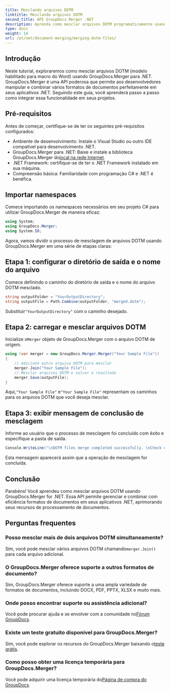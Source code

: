 ```yaml
---
title: Mesclando arquivos DOTM
linktitle: Mesclando arquivos DOTM
second_title: API GroupDocs.Merger .NET
description: Aprenda como mesclar arquivos DOTM programaticamente usando GroupDocs.Merger for .NET. Este guia abrangente fornece instruções passo a passo para desenvolvedores.
type: docs
weight: 14
url: /pt/net/document-merging/merging-dotm-files/
---
```

## Introdução
Neste tutorial, exploraremos como mesclar arquivos DOTM (modelo habilitado para macro do Word) usando GroupDocs.Merger para .NET. GroupDocs.Merger é uma API poderosa que permite aos desenvolvedores manipular e combinar vários formatos de documentos perfeitamente em seus aplicativos .NET. Seguindo este guia, você aprenderá passo a passo como integrar essa funcionalidade em seus projetos.
## Pré-requisitos
Antes de começar, certifique-se de ter os seguintes pré-requisitos configurados:
- Ambiente de desenvolvimento: Instale o Visual Studio ou outro IDE compatível para desenvolvimento .NET.
-  GroupDocs.Merger para .NET: Baixe e instale a biblioteca GroupDocs.Merger do[local na rede Internet](https://releases.groupdocs.com/merger/net/).
- .NET Framework: certifique-se de ter o .NET Framework instalado em sua máquina.
- Compreensão básica: Familiaridade com programação C# e .NET é benéfica.

## Importar namespaces
Comece importando os namespaces necessários em seu projeto C# para utilizar GroupDocs.Merger de maneira eficaz:
```csharp
using System; 
using GroupDocs.Merger;
using System.IO;
```

Agora, vamos dividir o processo de mesclagem de arquivos DOTM usando GroupDocs.Merger em uma série de etapas claras:
## Etapa 1: configurar o diretório de saída e o nome do arquivo
Comece definindo o caminho do diretório de saída e o nome do arquivo DOTM mesclado.
```csharp
string outputFolder = "YourOutputDirectory";
string outputFile = Path.Combine(outputFolder, "merged.dotm");
```
 Substituir`"YourOutputDirectory"` com o caminho desejado.
## Etapa 2: carregar e mesclar arquivos DOTM
 Inicialize o`Merger` objeto de GroupDocs.Merger com o arquivo DOTM de origem.
```csharp
using (var merger = new GroupDocs.Merger.Merger("Your Sample File"))
{
    // Adicione outro arquivo DOTM para mesclar
    merger.Join("Your Sample File");
    // Mesclar arquivos DOTM e salvar o resultado
    merger.Save(outputFile);
}
```
 Aqui,`"Your Sample File"` e`"Your Sample File"` representam os caminhos para os arquivos DOTM que você deseja mesclar.
## Etapa 3: exibir mensagem de conclusão de mesclagem
Informe ao usuário que o processo de mesclagem foi concluído com êxito e especifique a pasta de saída.
```csharp
Console.WriteLine("\nDOTM files merge completed successfully. \nCheck output in {0}", outputFolder);
```
Esta mensagem aparecerá assim que a operação de mesclagem for concluída.

## Conclusão
Parabéns! Você aprendeu como mesclar arquivos DOTM usando GroupDocs.Merger for .NET. Essa API permite gerenciar e combinar com eficiência formatos de documentos em seus aplicativos .NET, aprimorando seus recursos de processamento de documentos.

## Perguntas frequentes
### Posso mesclar mais de dois arquivos DOTM simultaneamente?
 Sim, você pode mesclar vários arquivos DOTM chamando`merger.Join()` para cada arquivo adicional.
### O GroupDocs.Merger oferece suporte a outros formatos de documento?
Sim, GroupDocs.Merger oferece suporte a uma ampla variedade de formatos de documentos, incluindo DOCX, PDF, PPTX, XLSX e muito mais.
### Onde posso encontrar suporte ou assistência adicional?
 Você pode procurar ajuda e se envolver com a comunidade no[Fórum GroupDocs](https://forum.groupdocs.com/c/merger/32).
### Existe um teste gratuito disponível para GroupDocs.Merger?
 Sim, você pode explorar os recursos do GroupDocs.Merger baixando o[teste grátis](https://releases.groupdocs.com/).
### Como posso obter uma licença temporária para GroupDocs.Merger?
 Você pode adquirir uma licença temporária do[Página de compra do GroupDocs](https://purchase.groupdocs.com/temporary-license/).